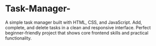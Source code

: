 # Task-Manager-
A simple task manager built with HTML, CSS, and JavaScript. Add, complete, and delete tasks in a clean and responsive interface. Perfect beginner-friendly project that shows core frontend skills and practical functionality.
